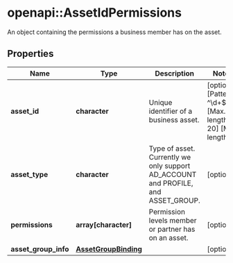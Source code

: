 # openapi::AssetIdPermissions

An object containing the permissions a business member has on the asset.

## Properties
Name | Type | Description | Notes
------------ | ------------- | ------------- | -------------
**asset_id** | **character** | Unique identifier of a business asset. | [optional] [Pattern: ^\\d+$] [Max. length: 20] [Min. length: 1] 
**asset_type** | **character** | Type of asset. Currently we only support AD_ACCOUNT and PROFILE, and ASSET_GROUP. | [optional] 
**permissions** | **array[character]** | Permission levels member or partner has on an asset. | [optional] 
**asset_group_info** | [**AssetGroupBinding**](AssetGroupBinding.md) |  | [optional] 


